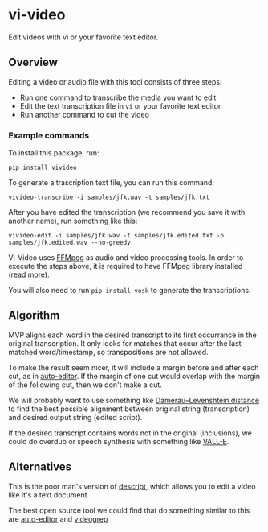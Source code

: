 # vi-video

Edit videos with vi or your favorite text editor.

## Overview

Editing a video or audio file with this tool consists of three steps:

- Run one command to transcribe the media you want to edit
- Edit the text transcription file in `vi` or your favorite text editor
- Run another command to cut the video

### Example commands

To install this package, run:

```console
pip install vivideo
```

To generate a trascription text file, you can run this command:

```console
vivideo-transcribe -i samples/jfk.wav -t samples/jfk.txt
```

After you have edited the transcription (we recommend you save it with another name), run something like this:

```console
vivideo-edit -i samples/jfk.wav -t samples/jfk.edited.txt -o samples/jfk.edited.wav --no-greedy
```

 Vi-Video uses [FFMpeg](https://ffmpeg.org/) as audio and video processing tools. In order to execute the steps above, it is required to have FFMpeg library installed ([read more](./docs/ffmpeg.MD)).

 You will also need to run `pip install vosk` to generate the transcriptions.

## Algorithm

MVP aligns each word in the desired transcript to its first occurrance in the original transcription. It only looks for matches that occur after the last matched word/timestamp, so transpositions are not allowed.

To make the result seem nicer, it will include a margin before and after each cut, as in [auto-editor](https://valle-demo.github.io/). If the margin of one cut would overlap with the margin of the following cut, then we don't make a cut.

We will probably want to use something like [Damerau–Levenshtein distance](https://en.wikipedia.org/wiki/Damerau%E2%80%93Levenshtein_distance) to find the best possible alignment between original string (transcription) and desired output string (edited script).

If the desired transcript contains words not in the original (inclusions), we could do overdub or speech synthesis with something like [VALL-E](https://valle-demo.github.io/).

## Alternatives

This is the poor man's version of [descript](https://www.descript.com/tour), which allows you to edit
a video like it's a text document.

The best open source tool we could find that do something similar to this are [auto-editor](https://github.com/WyattBlue/auto-editor) and [videogrep](https://github.com/antiboredom/videogrep)
